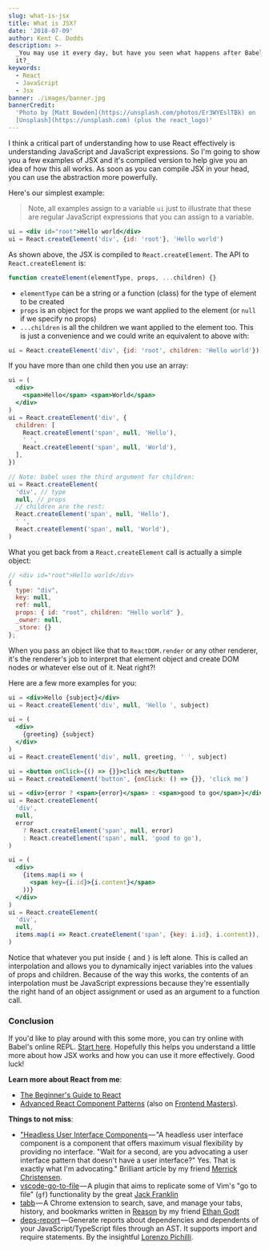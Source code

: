 ```yaml
---
slug: what-is-jsx
title: What is JSX?
date: '2018-07-09'
author: Kent C. Dodds
description: >-
  _You may use it every day, but have you seen what happens after Babel compiles
  it?_
keywords:
  - React
  - JavaScript
  - Jsx
banner: ./images/banner.jpg
bannerCredit:
  'Photo by [Matt Bowden](https://unsplash.com/photos/Er3WYEslTBk) on
  [Unsplash](https://unsplash.com) (plus the react_logo)'
---
```


I think a critical part of understanding how to use React effectively is
understanding JavaScript and JavaScript expressions. So I'm going to show you a
few examples of JSX and it's compiled version to help give you an idea of how
this all works. As soon as you can compile JSX in your head, you can use the
abstraction more powerfully.

Here's our simplest example:

> Note, all examples assign to a variable `ui` just to illustrate that these are
> regular JavaScript expressions that you can assign to a variable.

```jsx
ui = <div id="root">Hello world</div>
ui = React.createElement('div', {id: 'root'}, 'Hello world')
```

As shown above, the JSX is compiled to `React.createElement`. The API to
`React.createElement` is:

```js
function createElement(elementType, props, ...children) {}
```

- `elementType` can be a string or a function (class) for the type of element to
  be created
- `props` is an object for the props we want applied to the element (or `null`
  if we specify no props)
- `...children` is all the children we want applied to the element too. This is
  just a convenience and we could write an equivalent to above with:

```js
ui = React.createElement('div', {id: 'root', children: 'Hello world'})
```

If you have more than one child then you use an array:

```jsx
ui = (
  <div>
    <span>Hello</span> <span>World</span>
  </div>
)
ui = React.createElement('div', {
  children: [
    React.createElement('span', null, 'Hello'),
    ' ',
    React.createElement('span', null, 'World'),
  ],
})

// Note: babel uses the third argument for children:
ui = React.createElement(
  'div', // type
  null, // props
  // children are the rest:
  React.createElement('span', null, 'Hello'),
  ' ',
  React.createElement('span', null, 'World'),
)
```

What you get back from a `React.createElement` call is actually a simple object:

```js
// <div id="root">Hello world</div>
{
  type: "div",
  key: null,
  ref: null,
  props: { id: "root", children: "Hello world" },
  _owner: null,
  _store: {}
};
```

When you pass an object like that to `ReactDOM.render` or any other renderer,
it's the renderer's job to interpret that element object and create DOM nodes or
whatever else out of it. Neat right?!

Here are a few more examples for you:

```jsx
ui = <div>Hello {subject}</div>
ui = React.createElement('div', null, 'Hello ', subject)

ui = (
  <div>
    {greeting} {subject}
  </div>
)
ui = React.createElement('div', null, greeting, ' ', subject)

ui = <button onClick={() => {}}>click me</button>
ui = React.createElement('button', {onClick: () => {}}, 'click me')

ui = <div>{error ? <span>{error}</span> : <span>good to go</span>}</div>
ui = React.createElement(
  'div',
  null,
  error
    ? React.createElement('span', null, error)
    : React.createElement('span', null, 'good to go'),
)

ui = (
  <div>
    {items.map(i => (
      <span key={i.id}>{i.content}</span>
    ))}
  </div>
)
ui = React.createElement(
  'div',
  null,
  items.map(i => React.createElement('span', {key: i.id}, i.content)),
)
```

Notice that whatever you put inside `{` and `}` is left alone. This is called an
interpolation and allows you to dynamically inject variables into the values of
props and children. Because of the way this works, the contents of an
interpolation must be JavaScript expressions because they're essentially the
right hand of an object assignment or used as an argument to a function call.

### Conclusion

If you'd like to play around with this some more, you can try online with
Babel's online REPL.
[Start here](http://babeljs.io/repl/#?babili=false&browsers=&build=&builtIns=false&spec=false&loose=false&code_lz=DwEwlgbgfAEgpgGwQewAQHdkCcEmAenGgG4g&debug=false&forceAllTransforms=false&shippedProposals=false&circleciRepo=&evaluate=true&fileSize=false&sourceType=module&lineWrap=false&presets=react%2Cstage-2&prettier=true&targets=&version=6.26.0&envVersion=1.6.2).
Hopefully this helps you understand a little more about how JSX works and how
you can use it more effectively. Good luck!

**Learn more about React from me**:

- [The Beginner's Guide to React](http://kcd.im/beginner-react)
- [Advanced React Component Patterns](http://kcd.im/advanced-react) (also on
  [Frontend Masters](https://frontendmasters.com/courses/advanced-react-patterns/)).

**Things to not miss**:

- ["Headless User Interface Components](https://medium.com/merrickchristensen/headless-user-interface-components-565b0c0f2e18) — "A
  headless user interface component is a component that offers maximum visual
  flexibility by providing no interface. "Wait for a second, are you advocating
  a user interface pattern that doesn't have a user interface?" Yes. That is
  exactly what I'm advocating." Brilliant article by my friend
  [Merrick Christensen](https://twitter.com/iammerrick).
- [vscode-go-to-file](https://github.com/jackfranklin/vscode-go-to-file) — A
  plugin that aims to replicate some of Vim's "go to file" (`gf`) functionality
  by the great [Jack Franklin](https://twitter.com/Jack_Franklin)
- [tabb](http://tabb-extension.com/) — A Chrome extension to search, save, and
  manage your tabs, history, and bookmarks written in
  [Reason](https://reasonml.github.io/) by my friend
  [Ethan Godt](https://twitter.com/ethangodt)
- [deps-report](https://github.com/pichillilorenzo/deps-report) — Generate
  reports about dependencies and dependents of your JavaScript/TypeScript files
  through an AST. It supports import and require statements. By the insightful
  [Lorenzo Pichilli](https://twitter.com/LorenzoPichilli).
